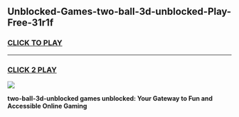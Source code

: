 
## Unblocked-Games-two-ball-3d-unblocked-Play-Free-31r1f
<h3>
<a href="https://premium76.site?title=two-ball-3d-unblocked&ref=12A">CLICK TO PLAY</a></h3>
<hr>

<h3>
<a href="https://premium76.site?title=two-ball-3d-unblocked&ref=12A">CLICK 2 PLAY</a>
  
</h3>

<a href="https://premium76.site?title=two-ball-3d-unblocked&ref=12A"><img src="https://clearcache.store/games.png"></a>


**two-ball-3d-unblocked games unblocked: Your Gateway to Fun and Accessible Online Gaming**
